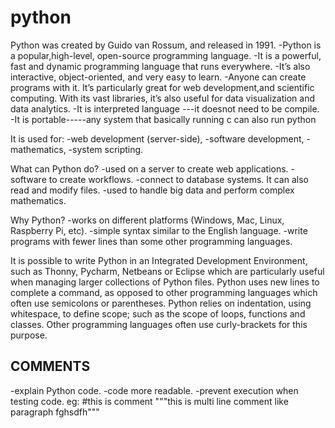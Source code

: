 # python
Python was created by Guido van Rossum, and released in 1991.
-Python is a popular,high-level, open-source programming language.
-It is a powerful, fast and dynamic programming language that runs everywhere.
-It’s also interactive, object-oriented, and very easy to learn.
-Anyone can create programs with it. It’s particularly great for web development,and scientific computing. With its vast libraries, it’s also useful for data visualization
and data analytics. 
-It is interpreted language ---it doesnot need to be compile.
-It is portable-----any system that basically running c can also run python

It is used for:
-web development (server-side),
-software development,
-mathematics,
-system scripting.

What can Python do?
-used on a server to create web applications.
-software to create workflows.
-connect to database systems. It can also read and modify files.
-used to handle big data and perform complex mathematics.

Why Python?
-works on different platforms (Windows, Mac, Linux, Raspberry Pi, etc).
-simple syntax similar to the English language.
-write programs with fewer lines than some other programming languages.

It is possible to write Python in an Integrated Development Environment, such as Thonny, Pycharm, Netbeans or Eclipse which are particularly useful when managing larger collections of Python files.
Python uses new lines to complete a command, as opposed to other programming languages which often use semicolons or parentheses.
Python relies on indentation, using whitespace, to define scope; such as the scope of loops, functions and classes. Other programming languages often use curly-brackets for this purpose.

COMMENTS
---------------------------------------------------------------------------
-explain Python code.
-code more readable.
-prevent execution when testing code.
eg: #this is comment
  """this is multi line comment
      like paragraph
      fghsdfh"""



